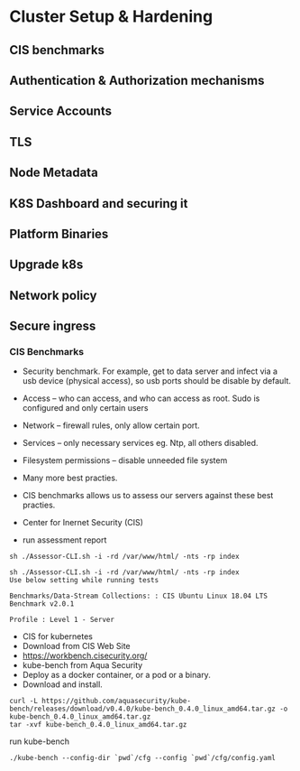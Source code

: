 
# Cluster Setup & Hardening 
## CIS benchmarks 
## Authentication & Authorization mechanisms 
## Service Accounts 
## TLS 
## Node Metadata
## K8S Dashboard and securing it
## Platform Binaries
## Upgrade k8s
## Network policy 
## Secure ingress 


### CIS Benchmarks 

* Security benchmark. For example, get to data server and infect via a usb device (physical access), so usb ports should be disable by default. 
* Access – who can access, and who can access as root. Sudo is configured and only certain users 
* Network – firewall rules, only allow certain port.  
* Services – only necessary services eg. Ntp, all others disabled.  
* Filesystem permissions – disable unneeded file system 
* Many more best practies.  
* CIS benchmarks allows us to assess our servers against these best practies.  
* Center for Inernet Security (CIS) 

* run assessment report
```
sh ./Assessor-CLI.sh -i -rd /var/www/html/ -nts -rp index

sh ./Assessor-CLI.sh -i -rd /var/www/html/ -nts -rp index
Use below setting while running tests

Benchmarks/Data-Stream Collections: : CIS Ubuntu Linux 18.04 LTS Benchmark v2.0.1

Profile : Level 1 - Server

```

* CIS for kubernetes
* Download from CIS Web Site
* https://workbench.cisecurity.org/
* kube-bench from Aqua Security
* Deploy as a docker container, or a pod or a binary.
* Download and install.
```
curl -L https://github.com/aquasecurity/kube-bench/releases/download/v0.4.0/kube-bench_0.4.0_linux_amd64.tar.gz -o kube-bench_0.4.0_linux_amd64.tar.gz
tar -xvf kube-bench_0.4.0_linux_amd64.tar.gz
```
run kube-bench
```
./kube-bench --config-dir `pwd`/cfg --config `pwd`/cfg/config.yaml 
```


 
